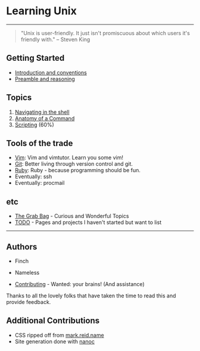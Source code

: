 Learning Unix
===================

- - -

> "Unix is user-friendly. It just isn't promiscuous about which users it's friendly with." – Steven King

Getting Started
---------------

 * [Introduction and conventions](introduction/)
 * [Preamble and reasoning](preamble/)


Topics
-----

 1. [Navigating in the shell](topics/navigation/)
 1. [Anatomy of a Command](topics/command_anatomy/)
 1. [Scripting](topics/scripting/) (60%)

Tools of the trade
------------------

 - [Vim](tools/vim/): Vim and vimtutor. Learn you some vim!
 - [Git](tools/git/): Better living through version control and git.
 - [Ruby](tools/ruby/): Ruby - because programming should be fun.
 - Eventually: ssh
 - Eventually: procmail

etc
---

 * [The Grab Bag](grabbag/) - Curious and Wonderful Topics
 * [TODO](TODO/) - Pages and projects I haven't started but want to list

- - -

Authors
-------

 * Finch
 * Nameless

 * [Contributing](contributing/) - Wanted: your brains! (And assistance)

Thanks to all the lovely folks that have taken the time to read this and
provide feedback.

Additional Contributions
------------------------

 * CSS ripped off from [mark.reid.name](http://mark.reid.name)
 * Site generation done with [nanoc](http://nanoc.stoneship.org/)
